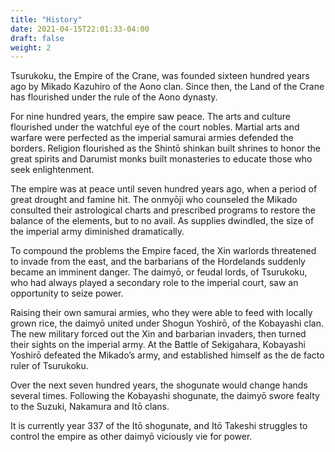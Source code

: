 ```yaml
---
title: "History"
date: 2021-04-15T22:01:33-04:00
draft: false
weight: 2
---
```


Tsurukoku, the Empire of the Crane, was founded sixteen hundred years ago by Mikado Kazuhiro of the Aono clan. Since then, the Land of the Crane has flourished under the rule of the Aono dynasty.

For nine hundred years, the empire saw peace. The arts and culture flourished under the watchful eye of the court nobles. Martial arts and warfare were perfected as the imperial samurai armies defended the borders. Religion flourished as the Shintō shinkan built shrines to honor the great spirits and Darumist monks built monasteries to educate those who seek enlightenment.

The empire was at peace until seven hundred years ago, when a period of great drought and famine hit. The onmyōji who counseled the Mikado consulted their astrological charts and prescribed programs to restore the balance of the elements, but to no avail. As supplies dwindled, the size of the imperial army diminished dramatically.

To compound the problems the Empire faced, the Xin warlords threatened to invade from the east, and the barbarians of the Hordelands suddenly became an imminent danger. The daimyō, or feudal lords, of Tsurukoku, who had always played a secondary role to the imperial court, saw an opportunity to seize power.

Raising their own samurai armies, who they were able to feed with locally grown rice, the daimyō united under Shogun Yoshirō, of the Kobayashi clan. The new military forced out the Xin and barbarian invaders, then turned their sights on the imperial army. At the Battle of Sekigahara, Kobayashi Yoshirō defeated the Mikado’s army, and established himself as the de facto ruler of Tsurukoku.

Over the next seven hundred years, the shogunate would change hands several times. Following the Kobayashi shogunate, the daimyō swore fealty to the Suzuki, Nakamura and Itō clans.

It is currently year 337 of the Itō shogunate, and Itō Takeshi struggles to control the empire as other daimyō viciously vie for power.

